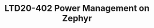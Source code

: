 ---
categories:
- ltd20
description: 'Over the past few months, Vincent Wan has been working on adding power
  management support to TI''s CC1352R1 on Zephyr. In this session he talks about the
  things he has learnt.<br>Speaker: Vincent Wan, Texas Instruments'
image:
  featured: 'true'
  path: https://static.linaro.org/connect/ltd20/images/LTD20-402.png
session_id: LTD20-402
session_room: ''
session_slot:
  end_time: 2020-04-02 11:30
  start_time: 2020-04-02 11:15
session_speakers:
- speaker_bio: Vincent Wan is a Linaro assignee from Texas Instruments on the LITE
    team. He has been working on adding support for TI MCU platforms to the Zephyr
    RTOS, with a recent focus on Power Management.
  speaker_company: Texas Instruments
  speaker_image: http://avatars.sched.co/8/ae/7249950/avatar.jpg.320x320px.jpg?c17
  speaker_name: Vincent Wan
  speaker_position: Embedded Software Engineer
  speaker_role: attendee, speaker
session_track: IoT and Embedded
tag: session
tags: IoT and Embedded
title: LTD20-402 Power Management on Zephyr
---